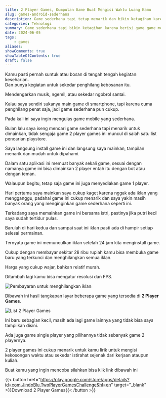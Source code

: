 ```yaml
---
title: 2 Player Games, Kumpulan Game Buat Mengisi Waktu Luang Kamu
slug: games-android-sederhana
description: Game sederhana tapi tetap menarik dan bikin ketagihan karena berisi kumpulan game game menarik yang bisa kamu mainkan diwaktu luang kamu
categories: Teknologi
summary: Game sederhana tapi bikin ketagihan karena berisi game game menarik yang bisa kamu mainkan diwaktu luang, uniknya bisa dimainkan oleh 2 orang diwaktu bersamaan. Cobain Yuk!
date: 2024-06-05
tags: 
    - games
aliases: 
showComments: true
showTableOfContents: true
draft: false
---
```


Kamu pasti pernah suntuk atau bosan di tengah tengah kegiatan keseharian.\
Dan punya kegiatan untuk sekedar penghilang kebosanan itu.

Mendengarkan musik, ngemil, atau sekedar ngobrol santai.

Kalau saya sendiri sukanya main game di smartphone, tapi karena cuma penghilang penat saja, jadi game sederhana pun cukup.

Pada kali ini saya ingin mengulas game mobile yang sederhana.

Bulan lalu saya iseng mencari game sederhana tapi menarik untuk dimainkan, tidak sengaja game 2 player games ini muncul di salah satu list pencarian playstore.

Saya langsung install game ini dan langsung saya mainkan, tampilan menarik dan mudah untuk dipahami.

Dalam satu aplikasi ini memuat banyak sekali game, sesuai dengan namanya game ini bisa dimainkan 2 player entah itu dengan bot atau dengan teman.

Walaupun begitu, tetap saja game ini juga menyediakan game 1 player.

Hari pertama saya mainkan saya cukup kaget karena nggak ada iklan yang mengganggu, padahal game ini cukup menarik dan saya yakin masih banyak orang yang menginginkan game sederhana seperti ini.

Terkadang saya memainkan game ini bersama istri, pastinya jika putri kecil saya sudah tertidur pulas.

Barulah di hari kedua dan sampai saat ini iklan pasti ada di hampir setiap selesai permainan.

Ternyata game ini memunculkan iklan setelah 24 jam kita menginstall game.

Cukup dengan membayar sekitar 28 ribu rupiah kamu bisa membuka game baru yang terkunci dan menghilangkan semua iklan. 

Harga yang cukup wajar, bahkan relatif murah.

Ditambah lagi kamu bisa mengatur resolusi dan FPS.

![Pembayaran untuk menghilangkan iklan](/img/2-player-games/setting.jpg)

Dibawah ini hasil tangkapan layar beberapa game yang tersedia di **2 Player Games**.

![List 2 Player Games](/img/2-player-games/list-games.jpg)

Ini baru sebagian kecil, masih ada lagi game lainnya yang tidak bisa saya tampilkan disini.

Ada juga game single player yang pilihannya tidak sebanyak game 2 playernya.

2 player games ini cukup menarik untuk kamu lirik untuk mengisi kekosongan waktu atau sekedar istirahat sejenak dari kerjaan ataupun kuliah.

Buat kamu yang ingin mencoba silahkan bisa klik link dibawah ini

{{< button href="https://play.google.com/store/apps/details?id=com.JindoBlu.TwoPlayerGamesChallenge&hl=en" target="_blank" >}}Download 2 Player Games{{< /button >}}



